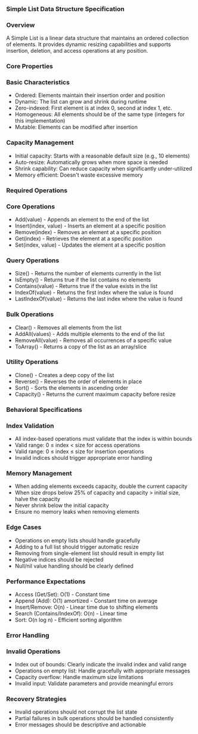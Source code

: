 ### Simple List Data Structure Specification
### Overview

A Simple List is a linear data structure that maintains an ordered collection of elements. It provides dynamic resizing capabilities and supports insertion, deletion, and access operations at any position.

### Core Properties

### Basic Characteristics

- Ordered: Elements maintain their insertion order and position
- Dynamic: The list can grow and shrink during runtime
- Zero-indexed: First element is at index 0, second at index 1, etc.
- Homogeneous: All elements should be of the same type (integers for this implementation)
- Mutable: Elements can be modified after insertion

### Capacity Management
- Initial capacity: Starts with a reasonable default size (e.g., 10 elements)
- Auto-resize: Automatically grows when more space is needed
- Shrink capability: Can reduce capacity when significantly under-utilized
- Memory efficient: Doesn't waste excessive memory

### Required Operations

### Core Operations

- Add(value) - Appends an element to the end of the list
- Insert(index, value) - Inserts an element at a specific position
- Remove(index) - Removes an element at a specific position
- Get(index) - Retrieves the element at a specific position
- Set(index, value) - Updates the element at a specific position

### Query Operations
- Size() - Returns the number of elements currently in the list
- IsEmpty() - Returns true if the list contains no elements
- Contains(value) - Returns true if the value exists in the list
- IndexOf(value) - Returns the first index where the value is found
- LastIndexOf(value) - Returns the last index where the value is found

### Bulk Operations
- Clear() - Removes all elements from the list
- AddAll(values) - Adds multiple elements to the end of the list
- RemoveAll(value) - Removes all occurrences of a specific value
- ToArray() - Returns a copy of the list as an array/slice

### Utility Operations
- Clone() - Creates a deep copy of the list
- Reverse() - Reverses the order of elements in place
- Sort() - Sorts the elements in ascending order
- Capacity() - Returns the current maximum capacity before resize

### Behavioral Specifications

### Index Validation
- All index-based operations must validate that the index is within bounds
- Valid range: 0 ≤ index < size for access operations
- Valid range: 0 ≤ index ≤ size for insertion operations
- Invalid indices should trigger appropriate error handling

### Memory Management
- When adding elements exceeds capacity, double the current capacity
- When size drops below 25% of capacity and capacity > initial size, halve the capacity
- Never shrink below the initial capacity
- Ensure no memory leaks when removing elements

### Edge Cases
- Operations on empty lists should handle gracefully
- Adding to a full list should trigger automatic resize
- Removing from single-element list should result in empty list
- Negative indices should be rejected
- Null/nil value handling should be clearly defined

### Performance Expectations
- Access (Get/Set): O(1) - Constant time
- Append (Add): O(1) amortized - Constant time on average
- Insert/Remove: O(n) - Linear time due to shifting elements
- Search (Contains/IndexOf): O(n) - Linear time
- Sort: O(n log n) - Efficient sorting algorithm

### Error Handling
### Invalid Operations
- Index out of bounds: Clearly indicate the invalid index and valid range
- Operations on empty list: Handle gracefully with appropriate messages
- Capacity overflow: Handle maximum size limitations
- Invalid input: Validate parameters and provide meaningful errors

### Recovery Strategies
- Invalid operations should not corrupt the list state
- Partial failures in bulk operations should be handled consistently
- Error messages should be descriptive and actionable
